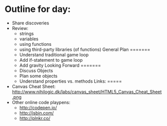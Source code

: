 Outline for day:
=======
* Share discoveries
* Review:
	* strings
	* variables
	* using functions
	* using third-party libraries (of functions)
General Plan
=======
	* Understand traditional game loop
	* Add if-statement to game loop
	* Add gravity
Looking Forward
=======
	* Discuss Objects
	* Plan some objects
	* Understand properties vs. methods
Links:
=====
* Canvas Cheat Sheet: http://www.nihilogic.dk/labs/canvas_sheet/HTML5_Canvas_Cheat_Sheet.png
* Other online code playpens:
	* http://codepen.io/
	* http://jsbin.com/
	* http://plnkr.co/